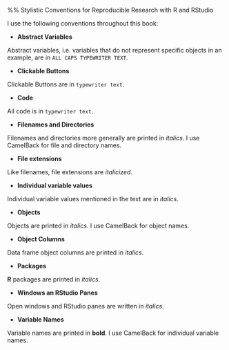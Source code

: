 %% Stylistic Conventions for Reproducible Research with R and RStudio

I use the following conventions throughout this book:

- **Abstract Variables**

Abstract variables, i.e. variables that do not represent specific objects in an
example, are in `ALL CAPS TYPEWRITER TEXT`.

- **Clickable Buttons**

Clickable Buttons are in `typewriter text`.

- **Code**

All code is in `typewriter text`.

- **Filenames and Directories**

Filenames and directories more generally are printed in *italics*. I use
CamelBack for file and directory names.

- **File extensions**

Like filenames, file extensions are *italicized*.

- **Individual variable values**

Individual variable values mentioned in the text are in *italics*.

- **Objects**

Objects are printed in *italics*. I use CamelBack for object names.

- **Object Columns**

Data frame object columns are printed in *italics*.

- **Packages**

**R** packages are printed in *italics*.

- **Windows an RStudio Panes**

Open windows and RStudio panes are written in *italics*.

- **Variable Names**

Variable names are printed in **bold**. I use CamelBack for individual variable
names.
